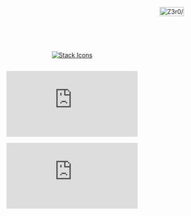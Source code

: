 <p align="center" style="width: 100%; position: absolute; display: flex; place-content: center; place-items: center;">
  <a href='https://theZ3r0CooL.github.io/' title='https://theZ3r0CooL.github.io/' style='display: flex; place-content: center'>
    <img src='https://theZ3r0CooL.github.io/code-z3r0.svg' alt='Z3r0/' width='100%' height='auto' style='max-width: 20rem'/>
  </a>
</p>
<p align="center" style="padding: 20% 0 0 0;">
  <a href="./README.md">
    <img src="https://skillicons.dev/icons?i=ts,js,html,css,redux,react,vite,d3,md,github&theme=dark&perline=6" alt="Stack Icons"/>
  </a>
</p>
<div align="center" style="place-content: center;">
  <figure><embed src="https://wakatime.com/share/@Z3r0CooL/621e1e17-b5e5-4feb-82df-e8ad00bc7517.svg"></embed></figure>
  <figure><embed src="https://wakatime.com/share/@Z3r0CooL/66870b20-f2e7-4d2c-8b0a-7dedc2618995.svg"></embed></figure>
</div>
